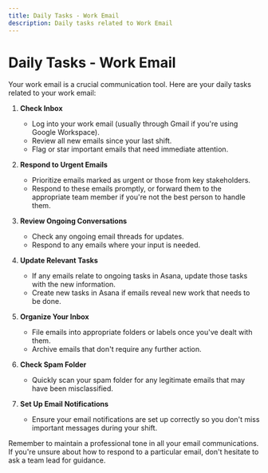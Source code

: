 ```yaml
---
title: Daily Tasks - Work Email
description: Daily tasks related to Work Email
---
```


# Daily Tasks - Work Email

Your work email is a crucial communication tool. Here are your daily tasks related to your work email:

1. **Check Inbox**
   - Log into your work email (usually through Gmail if you're using Google Workspace).
   - Review all new emails since your last shift.
   - Flag or star important emails that need immediate attention.

2. **Respond to Urgent Emails**
   - Prioritize emails marked as urgent or those from key stakeholders.
   - Respond to these emails promptly, or forward them to the appropriate team member if you're not the best person to handle them.

3. **Review Ongoing Conversations**
   - Check any ongoing email threads for updates.
   - Respond to any emails where your input is needed.

4. **Update Relevant Tasks**
   - If any emails relate to ongoing tasks in Asana, update those tasks with the new information.
   - Create new tasks in Asana if emails reveal new work that needs to be done.

5. **Organize Your Inbox**
   - File emails into appropriate folders or labels once you've dealt with them.
   - Archive emails that don't require any further action.

6. **Check Spam Folder**
   - Quickly scan your spam folder for any legitimate emails that may have been misclassified.

7. **Set Up Email Notifications**
   - Ensure your email notifications are set up correctly so you don't miss important messages during your shift.

Remember to maintain a professional tone in all your email communications. If you're unsure about how to respond to a particular email, don't hesitate to ask a team lead for guidance.
